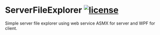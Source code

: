 [license-image]: https://img.shields.io/npm/l/normalize.css.svg?style=flat
[license-url]: LICENSE

# ServerFileExplorer [![license][license-image]][license-url]
Simple server file explorer using web service ASMX for server and WPF for client.
